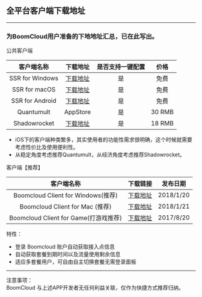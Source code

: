 ## 全平台客户端下载地址

---

### 为BoomCloud用户准备的下地地址汇总，已在此写出。

公共客户端

| 客户端名称 | 下载地址 | 是否支持一键配置 | 价格 |
| :---: | :---: | :---: | :---: |
| SSR for Windows | [下载地址](https://cdn-for-boomcloud.b0.upaiyun.com/download/ShadowsocksR.7z) | 是 | 免费 |
| SSR for macOS | [下载地址](https://cdn-for-boomcloud.b0.upaiyun.com/download/ssr-mac.dmg) | 是 | 免费 |
| SSR for Android | [下载地址](https://cdn-for-boomcloud.b0.upaiyun.com/download/ssr-android.apk) | 是 | 免费 |
| Quantumult | AppStore | 是 | 30 RMB |
| Shadowrocket | [下载地址](https://itunes.apple.com/cn/app/shadowrocket/id932747118?mt=8) | 是 | 18 RMB |


* iOS下的客户端种类繁多，其实使用者的功能性需求很明确，这个时候就需要考虑性价比及使用便利性。  
* 从稳定角度考虑推荐Quantumult，从经济角度考虑推荐Shadowrocket。

客户端【推荐】

| 客户端名称 | 下载链接 |  发布日期  |
| :---: | :---: |:---: |
| Boomcloud Client for Windows(推荐) | [下载地址](https://cdn-for-boomcloud.b0.upaiyun.com/download/BoomCloud-win.2.0.7z) | 2018/1/20 |
| Boomcloud Client for Mac (推荐)| [下载地址](https://cdn-for-boomcloud.b0.upaiyun.com/download/BoomCloud_v2.0.dmg) | 2018/1/21 |
| Boomcloud Client for Game(打游戏推荐) | [下载地址](https://cdn-for-boomcloud.b0.upaiyun.com/download/Boomcloud加速器2.1.7z) |2017/8/20 |

特性：  
* 登录 Boomcloud 账户自动获取接入点信息
* 自动获取套餐到期时间以及流量使用剩余信息 
* 适应多套餐用户，可自由自主切换套餐无需登录面板   

---
注意事项：  
BoomCloud 与上述APP开发者无任何利益关联，仅作为快捷方式推荐归纳。



